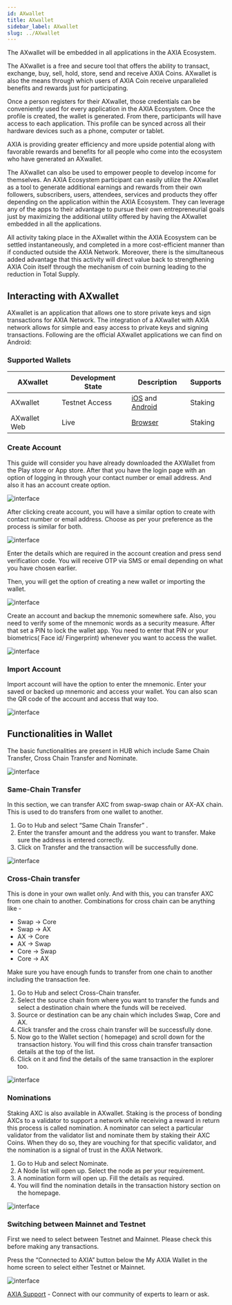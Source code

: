 ```yaml
---
id: AXwallet
title: AXwallet
sidebar_label: AXwallet
slug: ../AXwallet
---
```



The AXwallet will be embedded in all applications in the AXIA Ecosystem.

The AXwallet is a free and secure tool that offers the ability to transact, exchange, buy, sell, hold, store, send and receive AXIA Coins. AXwallet is also the means through which users of AXIA Coin receive unparalleled benefits and rewards just for participating.

Once a person registers for their AXwallet, those credentials can be conveniently used for every application in the AXIA Ecosystem. Once the profile is created, the wallet is generated. From there, participants will have access to each application. This profile can be synced across all their hardware devices such as a phone, computer or tablet.

AXIA is providing greater efficiency and more upside potential along with favorable rewards and benefits for all people who come into the ecosystem who have generated an AXwallet.

The AXwallet can also be used to empower people to develop income for themselves. An AXIA Ecosystem participant can easily utilize the AXwallet as a tool to generate additional earnings and rewards from their own followers, subscribers, users, attendees, services and products they offer depending on the application within the AXIA Ecosystem. They can leverage any of the apps to their advantage to pursue their own entrepreneurial goals just by maximizing the additional utility offered by having the AXwallet embedded in all the applications.

All activity taking place in the AXwallet within the AXIA Ecosystem can be settled instantaneously, and completed in a more cost-efficient manner than if conducted outside the AXIA Network. Moreover, there is the simultaneous added advantage that this activity will direct value back to strengthening AXIA Coin itself through the mechanism of coin burning leading to the reduction in Total Supply.

## Interacting with AXwallet 

AXwallet is an application that allows one to store private keys and sign transactions for AXIA Network. The integration of a AXwallet with AXIA network allows for simple and easy access to private keys and signing transactions. Following are the official AXwallet applications we can find on Android: 

### Supported Wallets
| AXwallet                                                         | Development State | Description       |  Supports |
| ------------------------------------------------------------------- | -----------------| ----------------- |  -------- |
| AXwallet |Testnet Access              | [iOS](https://apps.apple.com/us/app/axwallet/id1604038953) and [Android](https://play.google.com/store/apps/details?id=com.axia.wallet)   |  Staking  |
| AXwallet Web         | Live                  | [Browser](https://wallet-v2.testnet.axiacoin.network/)           | Staking  |


### Create Account

This guide will consider you have already downloaded the AXWallet from the Play store or App store. After that you have the login page with an option of logging in through your contact number or email address. 
And also it has an account create option. 

![interface](../assets/MobileWallet/Login.png)

After clicking create account, you will have a similar option to create with contact number or email address. Choose as per your preference as the process is similar for both. 

![interface](../assets/MobileWallet/Register.jpg)

Enter the details which are required in the account creation and press send verification code. You will receive OTP via SMS or email depending on what you have chosen earlier. 

Then, you will get the option of creating a new wallet or importing the wallet. 

![interface](../assets/MobileWallet/Postlogin.jpg)

Create an account and backup the mnemonic somewhere safe. Also, you need to verify some of the mnemonic words as a security measure. After that set a PIN to lock the wallet app. You need to enter that PIN or your biometrics( Face id/ Fingerprint) whenever you want to access the wallet.

![interface](../assets/MobileWallet/CreateAccount.jpg)

### Import Account


Import account will have the option to enter the mnemonic. Enter your saved or backed up mnemonic and access your wallet. You can also scan the QR code of the account and access that way too. 

![interface](../assets/MobileWallet/Import.jpg)


## Functionalities in Wallet

The basic functionalities are present in HUB which include Same Chain Transfer, Cross Chain Transfer and Nominate. 

![interface](../assets/MobileWallet/FunctionalitiesWallet.jpg)

### Same-Chain Transfer


In this section, we can transfer AXC from swap-swap chain or AX-AX chain. This is used to do transfers from one wallet to another. 

1. Go to Hub and select “Same Chain Transfer” .
2. Enter the transfer amount and the address you want to transfer. Make sure the address is entered correctly.
3. Click on Transfer and the transaction will be successfully done. 

![interface](../assets/MobileWallet/Same_Chain.png)

### Cross-Chain transfer

This is done in your own wallet only. And with this, you can transfer AXC from one chain to another. Combinations for cross chain can be anything like -
- Swap -> Core
- Swap -> AX 
- AX -> Core
- AX -> Swap
- Core -> Swap
- Core -> AX

Make sure you have enough funds to transfer from one chain to another including the transaction fee. 

1. Go to Hub and select Cross-Chain transfer.
2. Select the source chain from where you want to transfer the funds and select a destination chain where the funds will be received.
3. Source or destination can be any chain which includes Swap, Core and AX. 
4. Click transfer and the cross chain transfer will be successfully done. 
5. Now go to the Wallet section ( homepage) and scroll down for the transaction history. You will find this cross chain transfer transaction details at the top of the list. 
6. Click on it and find the details of the same transaction in the explorer too. 

![interface](../assets/MobileWallet/Crosschain.png)

### Nominations

Staking AXC is also available in AXwallet. Staking is the process of bonding AXCs to a validator to support a network while receiving a reward in return this process is called nomination. A nominator can select a particular validator from the validator list and nominate them by staking their AXC Coins. When they do so, they are vouching for that specific validator, and the nomination is a signal of trust in the AXIA Network. 

1. Go to Hub and select Nominate. 
2. A Node list will open up. Select the node as per your requirement. 
3. A nomination form will open up. Fill the details as required. 
4. You will find the nomination details in the transaction history section on the homepage. 

![interface](../assets/MobileWallet/Nominator.png)


### Switching between Mainnet and Testnet

First we need to select between Testnet and Mainnet. Please check this before making any transactions. 

Press the “Connected to AXIA” button below the My AXIA Wallet in the home screen to select either Testnet or Mainnet. 

![interface](../assets/MobileWallet/Homepage.jpg)

[AXIA Support](https://discord.gg/axianetwork) - Connect with our community of experts to learn or ask.






